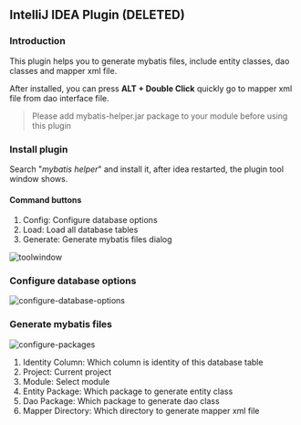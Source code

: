 ##  IntelliJ IDEA Plugin (DELETED)

### Introduction

This plugin helps you to generate mybatis files, include entity classes, dao classes and mapper xml file.

After installed, you can press **ALT + Double Click** quickly go to mapper xml file from dao interface file.

> Please add mybatis-helper.jar package to your module before using this plugin

### Install plugin

Search "*mybatis helper*" and install it, after idea restarted, the plugin tool window shows.

#### Command buttons

1. Config: Configure database options
2. Load: Load all database tables
3. Generate: Generate mybatis files dialog

![toolwindow](docs/pictures/toolwindow.png)

### Configure database options

![configure-database-options](docs/pictures/configure-database-options.png)

### Generate mybatis files

![configure-packages](docs/pictures/configure-packages.png)

1. Identity Column: Which column is identity of this database table
2. Project: Current project
3. Module: Select module
4. Entity Package: Which package to generate entity class
5. Dao Package: Which package to generate dao class
6. Mapper Directory: Which directory to generate mapper xml file
